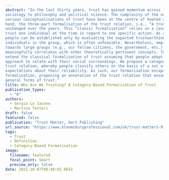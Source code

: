 ```yaml
---
abstract: "In the last thirty years, trust has gained momentum across fields, from economics, psychology and
sociology to philosophy and political science. The complexity of the notion has greatly grown, and
various conceptualisations of trust have been at the centre of heated academic debates. On the other
hand, the three-part formalisation of the trust relation, i.e., “A trusts B to do X”, has remained mostly
unchanged over the years. This “classic formalisation” relies on a case-by-case approach whereby we
trust one individual at the time in regard to one specific action. As a result, trust towards groups of
people can be established only by evaluating the expected trustworthiness of the vast majority of the
individuals in the group, which is often unfeasible. Nevertheless, empirical evidence shows that trust
towards large groups (e.g., our fellow citizens, the government, etc.) frequently occurs and it
meaningfully correlates with other theoretically pertinent concepts. To overcome this ambiguity, we
extend the classical formalisation of trust assuming that people adopt a deductive, top-down
approach to relate with their social surroundings. We propose a category-based formalisation of the
trust relation, whereby people classify others on the basis of a set of properties and formulate
expectations about their reliability. As such, our formalisation encapsulates and expands the classic
formalisation, proposing an annotation of the trust relation that encompasses both particular and
general forms of trust."
title: Who Are We Trusting? A Category-Based Formalisation of Trust
publication_types:
  - "6"
authors:
  - Sergio Lo Iacono
  - Martina Testori
draft: false
featured: false
publication: "Trust Matter, Hart Publishing"
url_source: "https://www.bloomsburyprofessional.com/uk/trust-matters-9781509935253/"
tags:
  - Trust
  - Definition
  - Category-Based Formalisation
image:
  filename: featured
  focal_point: Smart
  preview_only: false
date: 2021-10-07T08:40:02.603Z
---
```

